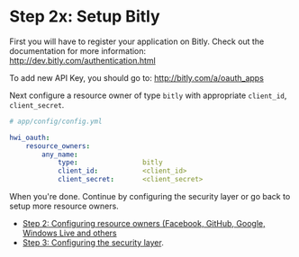 Step 2x: Setup Bitly
====================
First you will have to register your application on Bitly. Check out the
documentation for more information: http://dev.bitly.com/authentication.html

To add new API Key, you should go to: http://bitly.com/a/oauth_apps

Next configure a resource owner of type `bitly` with appropriate
`client_id`, `client_secret`.

```yaml
# app/config/config.yml

hwi_oauth:
    resource_owners:
        any_name:
            type:                bitly
            client_id:           <client_id>
            client_secret:       <client_secret>
```

When you're done. Continue by configuring the security layer or go back to
setup more resource owners.

- [Step 2: Configuring resource owners (Facebook, GitHub, Google, Windows Live and others](../2-configuring_resource_owners.md)
- [Step 3: Configuring the security layer](../3-configuring_the_security_layer.md).
